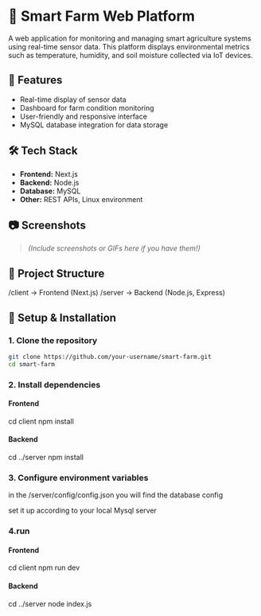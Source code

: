 # 🌱 Smart Farm Web Platform

A web application for monitoring and managing smart agriculture systems using real-time sensor data. This platform displays environmental metrics such as temperature, humidity, and soil moisture collected via IoT devices.

## 🚀 Features

- Real-time display of sensor data
- Dashboard for farm condition monitoring
- User-friendly and responsive interface
- MySQL database integration for data storage

## 🛠️ Tech Stack

- **Frontend:** Next.js
- **Backend:** Node.js
- **Database:** MySQL
- **Other:** REST APIs, Linux environment

## 📷 Screenshots

> *(Include screenshots or GIFs here if you have them!)*

## 📂 Project Structure

/client → Frontend (Next.js)
/server → Backend (Node.js, Express)


## 🔧 Setup & Installation

### 1. **Clone the repository**
```bash
git clone https://github.com/your-username/smart-farm.git
cd smart-farm
```

### 2.  Install dependencies


#### Frontend
cd client
npm install

#### Backend
cd ../server
npm install


### 3. Configure environment variables


in the /server/config/config.json you will find the database config


set it up according to your local Mysql server

### 4.run

#### Frontend
cd client
npm run dev

#### Backend
cd ../server
node index.js



